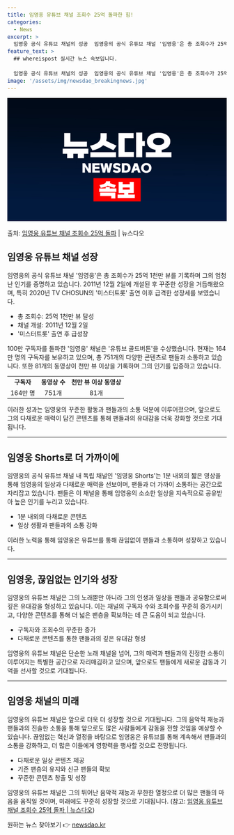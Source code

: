 ```yaml
---
title: 임영웅 유튜브 채널 조회수 25억 돌파한 힘!
categories:
  - News
excerpt: >
  임영웅 공식 유튜브 채널의 성공  임영웅의 공식 유튜브 채널 '임영웅'은 총 조회수가 25억 1천만 뷰를 달…
feature_text: >
  ## whereispost 실시간 뉴스 속보입니다.

  임영웅 공식 유튜브 채널의 성공  임영웅의 공식 유튜브 채널 '임영웅'은 총 조회수가 25억 1천만 뷰를 달…
image: '/assets/img/newsdao_breakingnews.jpg'
---
```


![뉴스다오 속보](/assets/img/newsdao_breakingnews.jpg)

<p>출처: <a href="https://newsdao.kr/4489" rel="dofollow">임영웅 유튜브 채널 조회수 25억 돌파</a> | 뉴스다오</p>

<h2 data-ke-size="size26">임영웅 유튜브 채널 성장</h2>
<p data-ke-size="size16">임영웅의 공식 유튜브 채널 '임영웅'은 총 조회수가 25억 1천만 뷰를 기록하며 그의 엄청난 인기를 증명하고 있습니다. 2011년 12월 2일에 개설된 후 꾸준한 성장을 거듭해왔으며, 특히 2020년 TV CHOSUN의 '미스터트롯' 출연 이후 급격한 성장세를 보였습니다.</p>
<ul>
<li>총 조회수: 25억 1천만 뷰 달성</li>
<li>채널 개설: 2011년 12월 2일</li>
<li>'미스터트롯' 출연 후 급성장</li>
</ul>
<p data-ke-size="size16">100만 구독자를 돌파한 '임영웅' 채널은 '유튜브 골드버튼'을 수상했습니다. 현재는 164만 명의 구독자를 보유하고 있으며, 총 751개의 다양한 콘텐츠로 팬들과 소통하고 있습니다. 또한 81개의 동영상이 천만 뷰 이상을 기록하며 그의 인기를 입증하고 있습니다.</p>
<table>
<tr>
<td style="text-align: center; height: 17px;"><b>구독자</b></td>
<td style="text-align: center; height: 17px;"><b>동영상 수</b></td>
<td style="text-align: center; height: 17px;"><b>천만 뷰 이상 동영상</b></td>
</tr>
<tr>
<td style="text-align: center; height: 17px;">164만 명</td>
<td style="text-align: center; height: 17px;">751개</td>
<td style="text-align: center; height: 17px;">81개</td>
</tr>
</table>
<p data-ke-size="size16">이러한 성과는 임영웅의 꾸준한 활동과 팬들과의 소통 덕분에 이루어졌으며, 앞으로도 그의 다채로운 매력이 담긴 콘텐츠를 통해 팬들과의 유대감을 더욱 강화할 것으로 기대됩니다.</p>
<hr>

<h2 data-ke-size="size26">임영웅 Shorts로 더 가까이에</h2>
<p data-ke-size="size16">임영웅의 공식 유튜브 채널 내 독립 채널인 '임영웅 Shorts'는 1분 내외의 짧은 영상을 통해 임영웅의 일상과 다채로운 매력을 선보이며, 팬들과 더 가까이 소통하는 공간으로 자리잡고 있습니다. 팬들은 이 채널을 통해 임영웅의 소소한 일상을 지속적으로 공유받아 높은 인기를 누리고 있습니다.</p>
<ul>
<li>1분 내외의 다채로운 콘텐츠</li>
<li>일상 생활과 팬들과의 소통 강화</li>
</ul>
<p data-ke-size="size16">이러한 노력을 통해 임영웅은 유튜브를 통해 끊임없이 팬들과 소통하며 성장하고 있습니다.</p>
<hr>

<h2 data-ke-size="size26">임영웅, 끊임없는 인기와 성장</h2>
<p data-ke-size="size16">임영웅의 유튜브 채널은 그의 노래뿐만 아니라 그의 인생과 일상을 팬들과 공유함으로써 깊은 유대감을 형성하고 있습니다. 이는 채널의 구독자 수와 조회수를 꾸준히 증가시키고, 다양한 콘텐츠를 통해 더 넓은 팬층을 확보하는 데 큰 도움이 되고 있습니다.</p>
<ul>
<li>구독자와 조회수의 꾸준한 증가</li>
<li>다채로운 콘텐츠를 통한 팬들과의 깊은 유대감 형성</li>
</ul>
<p data-ke-size="size16">임영웅의 유튜브 채널은 단순한 노래 채널을 넘어, 그의 매력과 팬들과의 진정한 소통이 이루어지는 특별한 공간으로 자리매김하고 있으며, 앞으로도 팬들에게 새로운 감동과 기억을 선사할 것으로 기대됩니다.</p>
<hr>

<h2 data-ke-size="size26">임영웅 채널의 미래</h2>
<p data-ke-size="size16">임영웅의 유튜브 채널은 앞으로 더욱 더 성장할 것으로 기대됩니다. 그의 음악적 재능과 팬들과의 진솔한 소통을 통해 앞으로도 많은 사람들에게 감동을 전할 것임을 예상할 수 있습니다. 끊임없는 혁신과 열정을 바탕으로 임영웅은 유튜브를 통해 계속해서 팬들과의 소통을 강화하고, 더 많은 이들에게 영향력을 행사할 것으로 전망됩니다.</p>
<ul>
<li>다채로운 일상 콘텐츠 제공</li>
<li>기존 팬층의 유지와 신규 팬들의 확보</li>
<li>꾸준한 콘텐츠 창출 및 성장</li>
</ul>
<p data-ke-size="size16">임영웅의 유튜브 채널은 그의 뛰어난 음악적 재능과 무한한 열정으로 더 많은 팬들의 마음을 움직일 것이며, 미래에도 꾸준히 성장할 것으로 기대됩니다. (참고: <a href="https://newsdao.kr/4489" target="_blank" rel="noopener">임영웅 유튜브 채널 조회수 25억 돌파 | 뉴스다오</a>)</p>
 

원하는 뉴스 찾아보기 👉 <a href="https://newsdao.kr" rel="dofollow">newsdao.kr</a>


